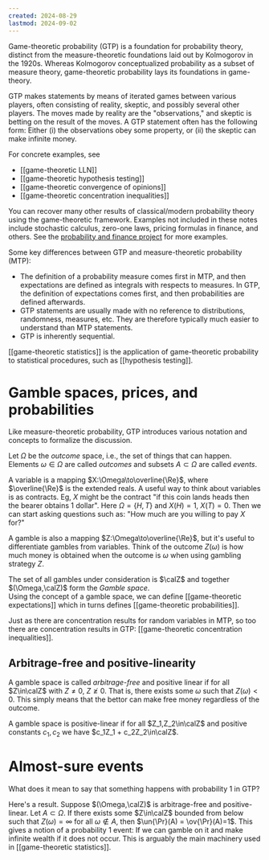 ```yaml
---
created: 2024-08-29
lastmod: 2024-09-02
---
```


Game-theoretic probability (GTP) is a foundation for probability theory, distinct from the measure-theoretic foundations laid out by Kolmogorov in the 1920s. Whereas Kolmogorov conceptualized probability as a subset of measure theory, game-theoretic probability lays its foundations in game-theory.  

GTP makes statements by means of iterated games between various players, often consisting of reality, skeptic, and possibly several other players. The moves made by reality are the "observations," and skeptic is betting on the result of the moves. A GTP statement often has the following form: Either (i) the observations obey some property, or (ii) the skeptic can make infinite money. 

For concrete examples, see 
- [[game-theoretic LLN]] 
- [[game-theoretic hypothesis testing]]
- [[game-theoretic convergence of opinions]]
- [[game-theoretic concentration inequalities]]

You can recover many other results of classical/modern probability theory using the game-theoretic framework. Examples not included in these notes include stochastic calculus, zero-one laws, pricing formulas in finance, and others. See the [probability and finance project](http://www.probabilityandfinance.com/articles/index.html) for more examples. 

Some key differences between GTP and measure-theoretic probability (MTP): 
- The definition of a probability measure comes first in MTP, and then expectations are defined as integrals with respects to measures. In GTP, the definition of expectations comes first, and then probabilities are defined afterwards. 
- GTP statements are usually made with no reference to distributions, randomness, measures, etc. They are therefore typically much easier to understand than MTP statements. 
- GTP is inherently sequential. 

[[game-theoretic statistics]] is the application of game-theoretic probability to statistical procedures, such as [[hypothesis testing]].  

# Gamble spaces, prices, and probabilities 

Like measure-theoretic probability, GTP introduces various notation and concepts to formalize the discussion. 

Let $\Omega$ be the _outcome_ space, i.e., the set of things that can happen. Elements $\omega\in\Omega$ are called _outcomes_ and subsets $A\subset \Omega$ are called _events_.   

A variable is a mapping $X:\Omega\to\overline{\Re}$,  where $\overline{\Re}$ is the extended reals. A useful way to think about variables is as contracts. Eg, $X$ might be the contract "if this coin lands heads then the bearer obtains 1 dollar". Here $\Omega=\{H,T\}$ and $X(H)=1$, $X(T)=0$. Then we can start asking questions such as: "How much are you willing to pay $X$ for?" 

A gamble is also a mapping $Z:\Omega\to\overline{\Re}$, but it's useful to differentiate gambles from variables. 
Think of the outcome $Z(\omega)$ is how much money is obtained when the outcome is $\omega$ when using gambling strategy $Z$. 

The set of all gambles under consideration is $\calZ$ and together $(\Omega,\calZ)$ form the _Gamble space_.  
Using the concept of a gamble space, we can define [[game-theoretic expectations]] which in turns defines [[game-theoretic probabilities]]. 

Just as there are concentration results for random variables in MTP, so too there are concentration results in GTP: [[game-theoretic concentration inequalities]]. 

## Arbitrage-free and positive-linearity

A gamble space is called _arbitrage-free_ and positive linear if for all $Z\in\calZ$ with $Z\neq 0$, $Z\ngeq 0$. That is, there exists some  $\omega$ such that $Z(\omega)<0$. This simply means that the bettor can make free money regardless of the outcome. 

A gamble space is positive-linear if for all $Z_1,Z_2\in\calZ$ and positive constants $c_1, c_2$ we have $c_1Z_1 + c_2Z_2\in\calZ$. 

# Almost-sure events 

What does it mean to say that something happens with probability 1 in GTP? 

Here's a result. Suppose $(\Omega,\calZ)$ is arbitrage-free and positive-linear. Let $A\subset\Omega$. If there exists some $Z\in\calZ$ bounded from below such that $Z(\omega)=\infty$ for all $\omega\notin A$, then $\un{\Pr}(A) = \ov{\Pr}(A)=1$. 
This gives a notion of a probability 1 event: If we can gamble on it and make infinite wealth if it does not occur. This is arguably the main machinery used in [[game-theoretic statistics]]. 



